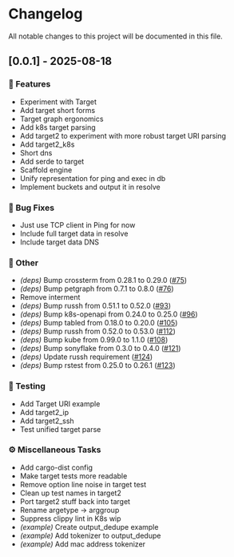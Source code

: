 # Changelog

All notable changes to this project will be documented in this file.

## [0.0.1] - 2025-08-18

### 🚀 Features

- Experiment with Target
- Add target short forms
- Target graph ergonomics
- Add k8s target parsing
- Add target2 to experiment with more robust target URI parsing
- Add target2_k8s
- Short dns
- Add serde to target
- Scaffold engine
- Unify representation for ping and exec in db
- Implement buckets and output it in resolve

### 🐛 Bug Fixes

- Just use TCP client in Ping for now
- Include full target data in resolve
- Include target data DNS

### 💼 Other

- *(deps)* Bump crossterm from 0.28.1 to 0.29.0 ([#75](https://github.com/pbar1/astu/pull/75))
- *(deps)* Bump petgraph from 0.7.1 to 0.8.0 ([#76](https://github.com/pbar1/astu/pull/76))
- Remove interment
- *(deps)* Bump russh from 0.51.1 to 0.52.0 ([#93](https://github.com/pbar1/astu/pull/93))
- *(deps)* Bump k8s-openapi from 0.24.0 to 0.25.0 ([#96](https://github.com/pbar1/astu/pull/96))
- *(deps)* Bump tabled from 0.18.0 to 0.20.0 ([#105](https://github.com/pbar1/astu/pull/105))
- *(deps)* Bump russh from 0.52.0 to 0.53.0 ([#112](https://github.com/pbar1/astu/pull/112))
- *(deps)* Bump kube from 0.99.0 to 1.1.0 ([#108](https://github.com/pbar1/astu/pull/108))
- *(deps)* Bump sonyflake from 0.3.0 to 0.4.0 ([#121](https://github.com/pbar1/astu/pull/121))
- *(deps)* Update russh requirement ([#124](https://github.com/pbar1/astu/pull/124))
- *(deps)* Bump rstest from 0.25.0 to 0.26.1 ([#123](https://github.com/pbar1/astu/pull/123))

### 🧪 Testing

- Add Target URI example
- Add target2_ip
- Add target2_ssh
- Test unified target parse

### ⚙️ Miscellaneous Tasks

- Add cargo-dist config
- Make target tests more readable
- Remove option line noise in target test
- Clean up test names in target2
- Port target2 stuff back into target
- Rename argetype -> arggroup
- Suppress clippy lint in K8s wip
- *(example)* Create output_dedupe example
- *(example)* Add tokenizer to output_dedupe
- *(example)* Add mac address tokenizer

<!-- generated by git-cliff -->
